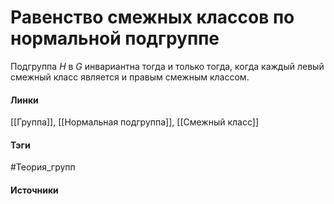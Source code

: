 # Равенство смежных классов по нормальной подгруппе
Подгруппа $H$ в $G$ инвариантна тогда и только тогда, когда каждый левый смежный класс является и правым смежным классом.

#### Линки
 [[Группа]], 
 [[Нормальная подгруппа]], 
 [[Смежный класс]]
#### Тэги
 #Теория_групп 
#### Источники
 